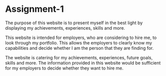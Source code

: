 # Assignment-1
The purpose of this website is to present myself in the best light by displaying my achievements, 
experiences, skills and more.

This website is intended for employers, who are considering to hire me, to look through my
portfolio. This allows the employers to clearly know my capabilities and decide whether I am
the person that they are finding for.

The website is catering for my achievements, experiences, future goals, skills and more. The 
information provided in this website would be sufficient for my employers to decide whether 
they want to hire me.


